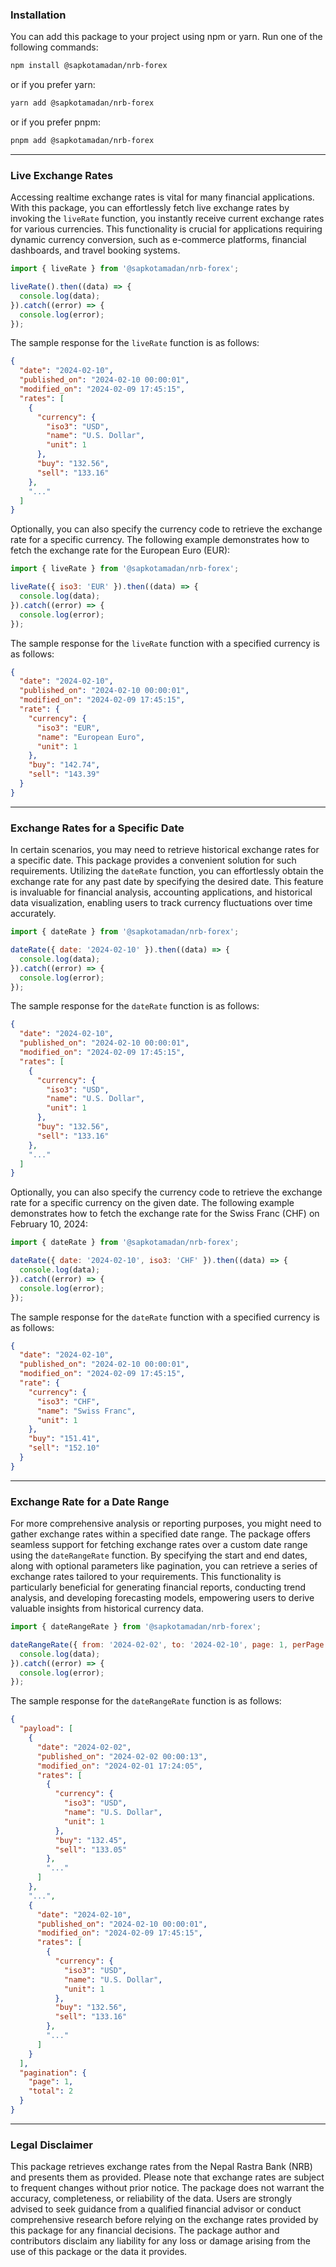 ### Installation

You can add this package to your project using npm or yarn. Run one of the following commands:

```bash
npm install @sapkotamadan/nrb-forex
```

or if you prefer yarn:

```bash
yarn add @sapkotamadan/nrb-forex
```

or if you prefer pnpm:

```bash
pnpm add @sapkotamadan/nrb-forex
```

<hr />

### Live Exchange Rates

Accessing realtime exchange rates is vital for many financial applications. With this package, you can effortlessly fetch live exchange rates by invoking the `liveRate` function, you instantly receive current exchange rates for various currencies. This functionality is crucial for applications requiring dynamic currency conversion, such as e-commerce platforms, financial dashboards, and travel booking systems.

```javascript
import { liveRate } from '@sapkotamadan/nrb-forex';

liveRate().then((data) => {
  console.log(data);
}).catch((error) => {
  console.log(error);
});
```

The sample response for the `liveRate` function is as follows:

```json
{
  "date": "2024-02-10",
  "published_on": "2024-02-10 00:00:01",
  "modified_on": "2024-02-09 17:45:15",
  "rates": [
    {
      "currency": {
        "iso3": "USD",
        "name": "U.S. Dollar",
        "unit": 1
      },
      "buy": "132.56",
      "sell": "133.16"
    },
    "..."
  ]
}
```

Optionally, you can also specify the currency code to retrieve the exchange rate for a specific currency. The following example demonstrates how to fetch the exchange rate for the European Euro (EUR):

```javascript
import { liveRate } from '@sapkotamadan/nrb-forex';

liveRate({ iso3: 'EUR' }).then((data) => {
  console.log(data);
}).catch((error) => {
  console.log(error);
});
```

The sample response for the `liveRate` function with a specified currency is as follows:

```json
{
  "date": "2024-02-10",
  "published_on": "2024-02-10 00:00:01",
  "modified_on": "2024-02-09 17:45:15",
  "rate": {
    "currency": {
      "iso3": "EUR",
      "name": "European Euro",
      "unit": 1
    },
    "buy": "142.74",
    "sell": "143.39"
  }
}
```

<hr />

### Exchange Rates for a Specific Date

In certain scenarios, you may need to retrieve historical exchange rates for a specific date. This package provides a convenient solution for such requirements. Utilizing the `dateRate` function, you can effortlessly obtain the exchange rate for any past date by specifying the desired date. This feature is invaluable for financial analysis, accounting applications, and historical data visualization, enabling users to track currency fluctuations over time accurately.

```javascript
import { dateRate } from '@sapkotamadan/nrb-forex';

dateRate({ date: '2024-02-10' }).then((data) => {
  console.log(data);
}).catch((error) => {
  console.log(error);
});
```

The sample response for the `dateRate` function is as follows:

```json
{
  "date": "2024-02-10",
  "published_on": "2024-02-10 00:00:01",
  "modified_on": "2024-02-09 17:45:15",
  "rates": [
    {
      "currency": {
        "iso3": "USD",
        "name": "U.S. Dollar",
        "unit": 1
      },
      "buy": "132.56",
      "sell": "133.16"
    },
    "..."
  ]
}
```

Optionally, you can also specify the currency code to retrieve the exchange rate for a specific currency on the given date. The following example demonstrates how to fetch the exchange rate for the Swiss Franc (CHF) on February 10, 2024:

```javascript
import { dateRate } from '@sapkotamadan/nrb-forex';

dateRate({ date: '2024-02-10', iso3: 'CHF' }).then((data) => {
  console.log(data);
}).catch((error) => {
  console.log(error);
});
```

The sample response for the `dateRate` function with a specified currency is as follows:

```json
{
  "date": "2024-02-10",
  "published_on": "2024-02-10 00:00:01",
  "modified_on": "2024-02-09 17:45:15",
  "rate": {
    "currency": {
      "iso3": "CHF",
      "name": "Swiss Franc",
      "unit": 1
    },
    "buy": "151.41",
    "sell": "152.10"
  }
}
```

<hr />

### Exchange Rate for a Date Range

For more comprehensive analysis or reporting purposes, you might need to gather exchange rates within a specified date range. The package offers seamless support for fetching exchange rates over a custom date range using the `dateRangeRate` function. By specifying the start and end dates, along with optional parameters like pagination, you can retrieve a series of exchange rates tailored to your requirements. This functionality is particularly beneficial for generating financial reports, conducting trend analysis, and developing forecasting models, empowering users to derive valuable insights from historical currency data.

```javascript
import { dateRangeRate } from '@sapkotamadan/nrb-forex';

dateRangeRate({ from: '2024-02-02', to: '2024-02-10', page: 1, perPage: 5 }).then((data) => {
  console.log(data);
}).catch((error) => {
  console.log(error);
});
```

The sample response for the `dateRangeRate` function is as follows:

```json
{
  "payload": [
    {
      "date": "2024-02-02",
      "published_on": "2024-02-02 00:00:13",
      "modified_on": "2024-02-01 17:24:05",
      "rates": [
        {
          "currency": {
            "iso3": "USD",
            "name": "U.S. Dollar",
            "unit": 1
          },
          "buy": "132.45",
          "sell": "133.05"
        },
        "..."
      ]
    },
    "...",
    {
      "date": "2024-02-10",
      "published_on": "2024-02-10 00:00:01",
      "modified_on": "2024-02-09 17:45:15",
      "rates": [
        {
          "currency": {
            "iso3": "USD",
            "name": "U.S. Dollar",
            "unit": 1
          },
          "buy": "132.56",
          "sell": "133.16"
        },
        "..."
      ]
    }
  ],
  "pagination": {
    "page": 1,
    "total": 2
  }
}
```

<hr />

### Legal Disclaimer

This package retrieves exchange rates from the Nepal Rastra Bank (NRB) and presents them as provided. Please note that exchange rates are subject to frequent changes without prior notice. The package does not warrant the accuracy, completeness, or reliability of the data. Users are strongly advised to seek guidance from a qualified financial advisor or conduct comprehensive research before relying on the exchange rates provided by this package for any financial decisions. The package author and contributors disclaim any liability for any loss or damage arising from the use of this package or the data it provides.